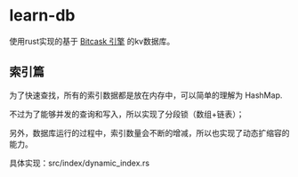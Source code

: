 # learn-db
使用rust实现的基于 [Bitcask 引擎](https://www.51cto.com/article/697752.html) 的kv数据库。

## 索引篇
为了快速查找，所有的索引数据都是放在内存中，可以简单的理解为 HashMap.

不过为了能够并发的查询和写入，所以实现了分段锁（数组+链表）；

另外，数据库运行的过程中，索引数量会不断的增减，所以也实现了动态扩缩容的能力。

具体实现：src/index/dynamic_index.rs


